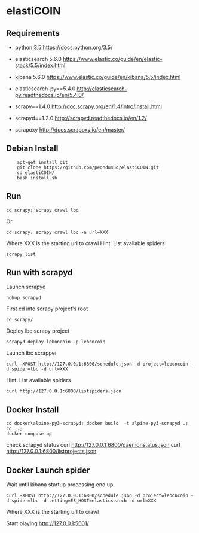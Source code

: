 # elastiCOIN


## Requirements
* python 3.5
  https://docs.python.org/3.5/

* elasticsearch 5.6.0
  https://www.elastic.co/guide/en/elastic-stack/5.5/index.html

* kibana 5.6.0
  https://www.elastic.co/guide/en/kibana/5.5/index.html

* elasticsearch-py==5.4.0
  http://elasticsearch-py.readthedocs.io/en/5.4.0/

* scrapy==1.4.0
  http://doc.scrapy.org/en/1.4/intro/install.html

* scrapyd==1.2.0
  http://scrapyd.readthedocs.io/en/1.2/

* scrapoxy
  http://docs.scrapoxy.io/en/master/

## Debian Install
```
    apt-get install git
    git clone https://github.com/peondusud/elastiCOIN.git
    cd elastiCOIN/
    bash install.sh
```

## Run
```
cd scrapy; scrapy crawl lbc
```
Or
```
cd scrapy; scrapy crawl lbc -a url=XXX
```
Where XXX is the starting url to crawl
Hint: List available spiders
```
scrapy list
```

## Run with scrapyd
Launch scrapyd
```
nohup scrapyd
```

First cd into scrapy project's root
```
cd scrapy/
```
Deploy lbc scrapy project
```
scrapyd-deploy leboncoin -p leboncoin
```

Launch lbc scrapper
```
curl -XPOST http://127.0.0.1:6800/schedule.json -d project=leboncoin -d spider=lbc -d url=XXX
```
Hint: List available spiders
```
curl http://127.0.0.1:6800/listspiders.json
```


## Docker Install
```
cd docker\alpine-py3-scrapyd; docker build  -t alpine-py3-scrapyd .; cd ..;
docker-compose up
```
check scrapyd status curl http://127.0.0.1:6800/daemonstatus.json
                     curl http://127.0.0.1:6800/listprojects.json

## Docker Launch spider
Wait until kibana startup processing end up
```
curl -XPOST http://127.0.0.1:6800/schedule.json -d project=leboncoin -d spider=lbc -d setting=ES_HOST=elasticsearch -d url=XXX
```
Where XXX is the starting url to crawl

Start playing http://127.0.0.1:5601/
